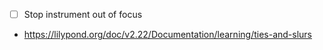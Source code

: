 - [ ] Stop instrument out of focus
- https://lilypond.org/doc/v2.22/Documentation/learning/ties-and-slurs
